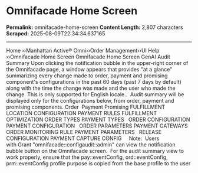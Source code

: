 # Omnifacade Home Screen

**Permalink:** omnifacade-home-screen
**Content Length:** 2,807 characters
**Scraped:** 2025-08-09T22:34:34.637165

---

Home &rsaquo;&rsaquo;Manhattan Active® Omni&rsaquo;&rsaquo;Order Management&rsaquo;&rsaquo;UI Help ››Omnifacade Home Screen Omnifacade Home Screen GenAI Audit Summary Upon clicking the notification bubble in the upper-right&nbsp;corner of the Omnifacade page, a window appears that provides &quot;at a glance&quot; summarizing&nbsp;every change made to order, payment and promising component&#39;s configurations in the past 60 days (past 7 days by default) along with the time the change was made and the user who made the change. This is only supported for English locale.&nbsp;&nbsp; Audit summary will be displayed only for the configurations below, from order, payment and promising components. Order&nbsp; Payment Promising FULFILLMENT LOCATION CONFIGURATION PAYMENT RULES FULFILLMENT OPTIMIZATION ORDER TYPES PAYMENT TYPES &nbsp; ORDER CONFIGURATION PAYMENT CONFIGURATION &nbsp; ORDER PARAMETERS PAYMENT GATEWAYS &nbsp; ORDER MONITORING RULE PAYMENT PARAMETERS &nbsp; RELEASE CONFIGURATION PAYMENT CAPTURE CONFIG &nbsp; &nbsp; Note:&nbsp; Users with&nbsp;Grant&nbsp;&quot;omnifacade::configaudit::admin&quot; can view the notification bubble button on the Omnifacade screen.&nbsp; For the audit summary view to work properly, ensure that the&nbsp;pay::eventConfig, ord::eventConfig, prm::eventConfig&nbsp;profile purpose&nbsp;is copied from the base profile to the user